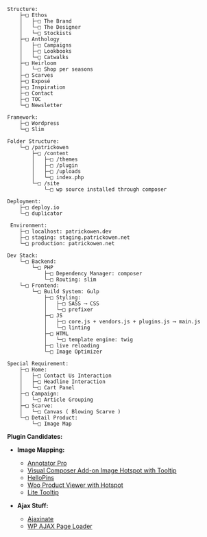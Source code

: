     Structure:
        ├─□ Ethos
        │   ├─□ The Brand
        │   └─□ The Designer
        │   └─□ Stockists
        ├─□ Anthology
        │   ├─□ Campaigns
        │   ├─□ Lookbooks
        │   └─□ Catwalks
        ├─□ Heirloom
        │   └─□ Shop per seasons
        ├─□ Scarves
        ├─□ Exposé
        ├─□ Inspiration
        ├─□ Contact
        ├─□ TOC
        └─□ Newsletter

    Framework:
        ├─□ Wordpress
        └─□ Slim

    Folder Structure:
        └─□ /patrickowen
            ├─□ /content
            │   ├─□ /themes
            │   ├─□ /plugin 
            │   ├─□ /uploads 
            │   └─□ index.php
            └─□ /site
                └─□ wp source installed through composer

    Deployment:
        ├─□ deploy.io
        └─□ duplicator

     Environment:
        ├─□ localhost: patrickowen.dev
        ├─□ staging: staging.patrickowen.net
        └─□ production: patrickowen.net

    Dev Stack:
        └─□ Backend:
            └─□ PHP
                ├─□ Dependency Manager: composer
                └─□ Routing: slim
        └─□ Frontend:
            └─□ Build System: Gulp
                ├─□ Styling:
                │   ├─□ SASS ⟶ CSS
                │   └─□ prefixer
                ├─□ JS
                │   ├─□ core.js + vendors.js + plugins.js ⟶ main.js
                │   └─□ linting
                ├─□ HTML
                │   └─□ template engine: twig
                ├─□ live reloading
                └─□ Image Optimizer

    Special Requirement:
        ├─□ Home:
        │   ├─□ Contact Us Interaction
        │   ├─□ Headline Interaction
        │   └─□ Cart Panel
        ├─□ Campaign:
        │   └─□ Article Grouping
        ├─□ Scarve:
        │   └─□ Canvas ( Blowing Scarve )
        └─□ Detail Product:
            └─□ Image Map

__Plugin Candidates:__

*   __Image Mapping:__
    *   [Annotator Pro](http://codecanyon.net/item/annotator-pro-image-tooltips-zooming/9788132)
    *   [Visual Composer Add-on Image Hotspot with Tooltip](http://codecanyon.net/item/annotator-pro-image-tooltips-zooming/9788132)
    *   [HelloPins](http://codecanyon.net/item/hellopins/9563456)
    *   [Woo Product Viewer with Hotspot](http://codecanyon.net/item/woo-product-viewer-with-hotspot/8204639)
    *   [Lite Tooltip](http://codecanyon.net/item/lite-tooltip-responsive-wordpress-plugin/4165378)

*   __Ajax Stuff:__
    *   [Ajaxinate](https://github.com/synapticism/ajaxinate)
    *   [WP AJAX Page Loader](https://github.com/synapticism/wp-ajax-page-loader)